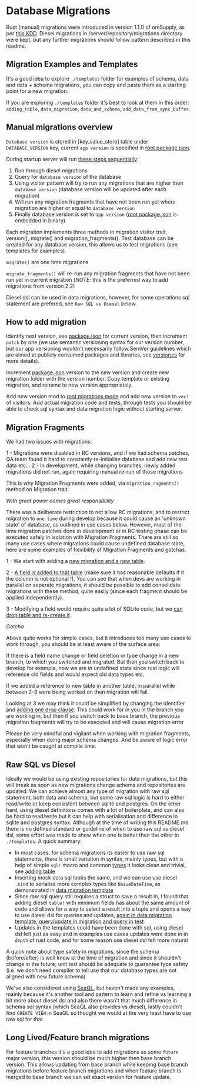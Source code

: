 # Database Migrations

Rust (manual) migrations were introduced in version 1.1.0 of omSupply, as per [this KDD](../../../../decisions/migrations.md). Diesel migrations in /server/repository/migrations directory were kept, but any further migrations should follow pattern described in this readme.

## Migration Examples and Templates

It's a good idea to explore `./templates` folder for examples of schema, data and data + schema migrations, you can copy and paste them as a starting point for a new migration.

If you are exploring `./templates` folder it's best to look at them in this order: `adding_table`, `data_migration`, `data_and_schema`, `add_data_from_sync_buffer`.

## Manual migrations overview

`Database version` is stored in [key_value_store] table under `DATABASE_VERSION` key, current `app version` is specified in [root package.json](../../../../package.json). 

During startup server will run [these steps sequentially](mod.rs):

1. Run through diesel migrations
2. Query for `database version` of the database
3. Using visitor pattern will try to run any migrations that are higher then `database version` (database version will be updated after each migration)
4. Will run any migration fragments that have not been run yet where migration are higher or equal to `database version`
5. Finally database version is set to `app version` ([root package.json](../../../../package.json) is embedded in binary)

Each migration implements three methods in migration visitor trait, version(), migrate() and migration_fragments(). Test database can be created for any database version, this allows us to test migrations (see templates for examples).

`migrate()` are one time migrations

`migrate_fragments()` will re-run any migration fragments that have not been run yet in current migration (*NOTE*: this is the preferred way to add migrations from version 2.2)


Diesel dsl can be used in data migrations, however, for some operations sql statement are prefered, see `Raw SQL vs Diesel` below.

## How to add migration

Identify next version, see [package.json](../../../../package.json) for current version, then increment `patch` by one (we use semantic versioning syntax for our version number, but our app versioning wouldn't necessarily follow SemVer guidelines which are aimed at publicly consumed packages and libraries, see [version.rs](./version.rs) for more details).

Increment [package.json](../../../../package.json) version to the new version and create new migration folder with the version number. Copy template or existing migration, and rename to new version appropriately. 

Add new version mod to [root migrations mode](mod.rs) and add new version to `vec!` of visitors. Add actual migration code and tests, through tests you should be able to check sql syntax and data migration logic without starting server.

## Migration Fragments

We had two issues with migrations:

1 - Migrations were disabled in RC versions, and if we had schema patches, QA team found it hard to constantly re-initialise database and add new test data etc...
2 - In development, while changing branches, newly added migrations did not run, again requiring manual re-run of those migrations

This is why Migration Fragments were added, via `migration_ragments()` method on Migration trait. 

*With great power comes great responsibility*

There was a deliberate restriction to not allow RC migrations, and to restrict migration to `one time` during develop because it could cause an 'unknown state' of database, as outlined in use cases below. However, most of the time migration patches done in development or in RC testing phase can be executed safely in isolation with Migration Fragments. There are still so many use cases where migrations could cause undefined database state, here are some examples of flexibility of Migration Fragments and gotchas.

1 - We start with adding a [new migration and a new table](https://github.com/msupply-foundation/open-msupply/compare/c95609f818f171bf106e8124c7ee87815d5f996e...4ede6643460459cb9a1bff4bbeea924bdb6c2e54).

2 - [A field is added to that table](https://github.com/msupply-foundation/open-msupply/compare/4ede6643460459cb9a1bff4bbeea924bdb6c2e54...c53a65e19f1894baae7c2568aa8800fb69941a8d) (make sure it has reasonable defaults if it the column is not optional !). You can see that when devs are working in parallel on separate migrations, it should be possible to add consolidate migrations with these method, quite easily (since each fragment should be applied independently).

3 - Modifying a field would require quite a lot of SQLite code, but we [can drop table and re-create it](https://github.com/msupply-foundation/open-msupply/compare/c53a65e19f1894baae7c2568aa8800fb69941a8d...71fbfb75a003f78cb29b678c6d1ade8810b98748).

*Gotcha*

Above quite works for simple cases, but it introduces too many use cases to work through, you should be at least aware of the surface area:

If there is a field name change or field deletion or type change in a new branch, to which you switched and migrated. But then you switch back to develop for example, now we are in undefined state since rust logic will reference old fields and would expect old data types etc.

If we added a reference to new table in another table, in parallel while between 2-3 were being worked on then migration will fail.

Looking at 3 we may think it could be simplified by changing the identifier and [adding one drop clause](https://github.com/msupply-foundation/open-msupply/compare/c53a65e19f1894baae7c2568aa8800fb69941a8d...70827e95d03d359e80d967ac8e7ef29fe9ee72b3). This could work for in you in the branch you are working in, but then if you switch back to base branch, the previous migration fragments will try to be executed and will cause migration error

Please be very mindful and vigilant when working with migration fragments, especially when doing major schema changes. And be aware of logic error that won't be caught at compile time.


## Raw SQL vs Diesel

Ideally we would be using existing repositories for data migrations, but this will break as soon as new migrations change schema and repositories are updated. We can achieve almost any type of migration with raw sql statement, both data and schema, but some raw sql logic is hard to either read/write or keep consistent between sqlite and postgres. On the other hard, using diesel definitions comes with a lot of boilerplate, and can also be hard to read/write but it can help with serialisation and difference in sqlite and postgres syntax. Although at the time of writing this README.md there is no defined standard or guideline of when to use raw sql vs diesel dsl, some effort was made to show when one is better then the other in `./templates`. A quick summary:
* In most cases, for schema migrations its easier to use raw sql statements, there is small variation in syntax, mainly types, but with a help of simple `sql!` macro and common [types](types.rs) it looks clean and trivial, see [adding table](templates/adding_table/mod.rs)
* Inserting mock data sql looks the same, and we can use use diesel `.bind` to serialise more complex types like `NaiveDateTime`, as demonstrated in [data migration template](templates/data_migration/mod.rs)
* Since raw sql query still requires a struct to save a result in, I found that adding diesel `table!` with minimum fields has about the same amount of code and allows for a way to select a result into a tuple and opens a way to use diesel dsl for queries and updates, [again in data migration template, query/update in migration and query in test](templates/data_migration/mod.rs)
* Updates in the templates could have been done with sql, using diesel dsl felt just as easy and in examples use cases updates were done in in `depth` of rust code, and for some reason use diesel dsl felt more natural

A quick note about type safety in migrations, since the schema (before/after) is well know at the time of migration and since it shouldn't change in the future, unit test should be adequate to guarantee type safety (i.e. we don't need compiler to tell use that our database types are not aligned with new future schema)

We've also considered using [SeaQL](https://github.com/SeaQL/sea-query), but haven't made any examples, mainly because it's another tool and pattern to learn and refine vs learning a bit more about diesel dsl and also there wasn't that much difference in schema sql syntax (which SeaQL also provides vs diesel), lastly couldn't find `CREATE VIEW` in SeaQL so thought we would at the very least have to use raw sql for that.

## Long Lived/Feature branch migrations

For feature branches it's a good idea to add migrations as some `future` major version, this version should be much higher then base branch version. This allows updating from base branch while keeping base branch migrations before feature branch migrations and when feature branch is merged to base branch we can set exact version for feature update.